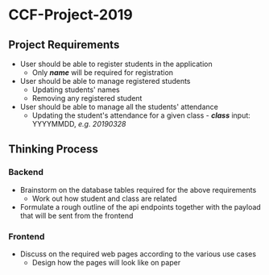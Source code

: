 # CCF-Project-2019

## Project Requirements
* User should be able to register students in the application
    * Only ___name___ will be required for registration
* User should be able to manage registered students
    * Updating students' names
    * Removing any registered student
* User should be able to manage all the students' attendance
    * Updating the student's attendance for a given class - ___class___ input: YYYYMMDD, _e.g. 20190328_

## Thinking Process
### Backend
* Brainstorm on the database tables required for the above requirements
    * Work out how student and class are related 
* Formulate a rough outline of the api endpoints together with the payload that will be sent from the frontend

### Frontend
* Discuss on the required web pages according to the various use cases
    * Design how the pages will look like on paper 
